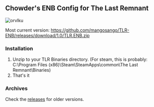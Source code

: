 ## Chowder's ENB Config for The Last Remnant
![orvlku](https://cloud.githubusercontent.com/assets/1449653/8321387/11bd5a64-19db-11e5-94fe-26afa075d1c3.jpg)

Most current version: https://github.com/mangosango/TLR-ENB/releases/download/1.0/TLR.ENB.zip

### Installation
1. Unzip to your TLR Binaries directory. (For steam, this is probably: C:\Program Files (x86)\Steam\SteamApps\common\The Last Remnant\Binaries)
2. That's it

### Archives
Check the [releases](https://github.com/mangosango/TLR-ENB/releases) for older versions.
